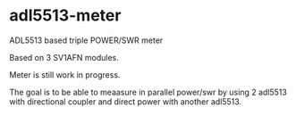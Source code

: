 # adl5513-meter
ADL5513 based triple POWER/SWR meter

Based on 3 SV1AFN modules.

Meter is still work in progress.

The goal is to be able to meaasure in parallel power/swr by using 2 adl5513 with directional coupler and direct power with another adl5513.


